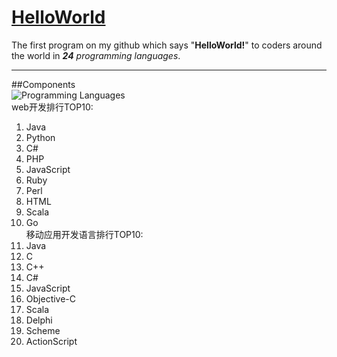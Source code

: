 # [HelloWorld](http://www.xker.com/page/e2015/06/193498.html)
The first program on my github which says "**HelloWorld!**" to coders around the world in ***24** programming languages*.
***

##Components  
![Programming Languages](https://github.com/caofanCPU/HelloWorld/tree/master/referencePicture/ProgrammingLanguages.png)  
web开发排行TOP10:  
01. Java  
02. Python  
03. C#  
04. PHP  
05. JavaScript  
06. Ruby  
07. Perl  
08. HTML  
09. Scala  
10. Go  
移动应用开发语言排行TOP10:  
01. Java  
02. C  
03. C++  
04. C#  
05. JavaScript  
06. Objective-C  
07. Scala  
08. Delphi  
09. Scheme  
10. ActionScript  